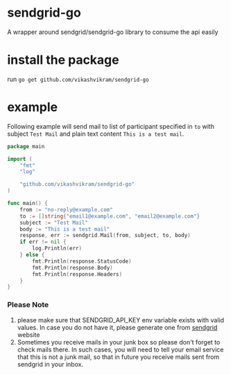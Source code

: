 # sendgrid-go
A wrapper around sendgrid/sendgrid-go library to consume the api easily

# install the package
run `go get github.com/vikashvikram/sendgrid-go`

# example
Following example will send mail to list of participant specified in `to` with subject `Test Mail` and plain text content `This is a test mail`.

```go
package main

import (
	"fmt"
	"log"

	"github.com/vikashvikram/sendgrid-go"
)

func main() {
	from := "no-reply@example.com"
	to := []string{"email1@example.com", "email2@example.com"}
	subject := "Test Mail"
	body := "This is a test mail"
	response, err := sendgrid.Mail(from, subject, to, body)
	if err != nil {
		log.Println(err)
	} else {
		fmt.Println(response.StatusCode)
		fmt.Println(response.Body)
		fmt.Println(response.Headers)
	}
}
```
### Please Note
1. please make sure that SENDGRID_API_KEY env variable exists with valid values. In case you do not have it, please generate one from [sendgrid](https://sendgrid.com) website
2. Sometimes you receive mails in your junk box so please don't forget to check mails there. In such cases, you will need to tell your email service that this is not a junk mail, so that in future you receive mails sent from sendgrid in your inbox.


